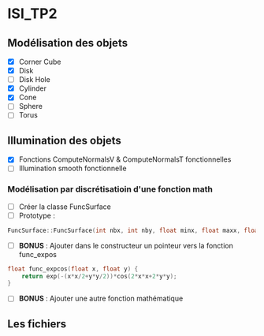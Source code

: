 # ISI_TP2

## Modélisation des objets 

- [x] Corner Cube
- [x] Disk
- [ ] Disk Hole
- [x] Cylinder
- [x] Cone
- [ ] Sphere
- [ ] Torus

## Illumination des objets

- [x] Fonctions ComputeNormalsV & ComputeNormalsT fonctionnelles
- [ ] Illumination smooth fonctionnelle

### Modélisation par discrétisatioin d'une fonction math

- [ ] Créer la classe FuncSurface
- [ ] Prototype : 

```c++
FuncSurface::FuncSurface(int nbx, int nby, float minx, float maxx, float miny, float maxy);
```

- [ ] **BONUS** : Ajouter dans le constructeur un pointeur vers la fonction func_expos

```c++
float func_expcos(float x, float y) {
    return exp(-(x*x/2+y*y/2))*cos(2*x*x+2*y*y);
}
```

- [ ] **BONUS** : Ajouter une autre fonction mathématique

## Les fichiers